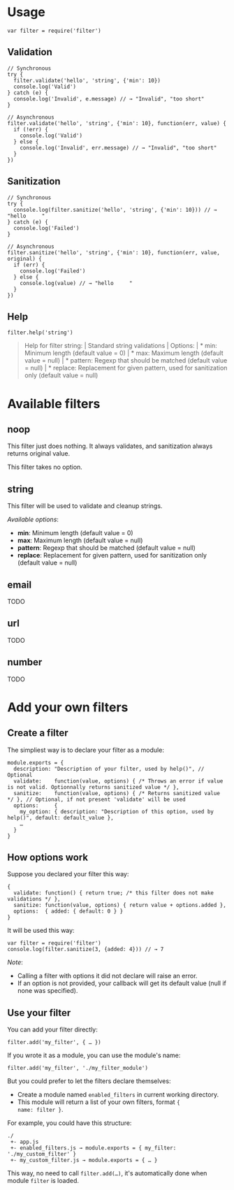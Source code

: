 Usage
=====

    var filter = require('filter')

Validation
----------

    // Synchronous
    try {
      filter.validate('hello', 'string', {'min': 10})
      console.log('Valid')
    } catch (e) {
      console.log('Invalid', e.message) // → "Invalid", "too short"
    }

    // Asynchronous
    filter.validate('hello', 'string', {'min': 10}, function(err, value) {
      if (!err) {
        console.log('Valid')
      } else {
        console.log('Invalid', err.message) // → "Invalid", "too short"
      }
    })

Sanitization
------------

    // Synchronous
    try {
      console.log(filter.sanitize('hello', 'string', {'min': 10})) // → "hello     "
    } catch (e) {
      console.log('Failed')
    }

    // Asynchronous
    filter.sanitize('hello', 'string', {'min': 10}, function(err, value, original) {
      if (err) {
        console.log('Failed')
      } else {
        console.log(value) // → "hello     "
      }
    })

Help
----

    filter.help('string')

> Help for filter string:
> |    Standard string validations
> | Options:
> |  * min: Minimum length (default value = 0)
> |  * max: Maximum length (default value = null)
> |  * pattern: Regexp that should be matched (default value = null)
> |  * replace: Replacement for given pattern, used for sanitization only (default value = null)

Available filters
=================

noop
----

This filter just does nothing. It always validates, and sanitization always returns original value.

This filter takes no option.

string
------

This filter will be used to validate and cleanup strings.

*Available options*:
* **min**: Minimum length (default value = 0)
* **max**: Maximum length (default value = null)
* **pattern**: Regexp that should be matched (default value = null)
* **replace**: Replacement for given pattern, used for sanitization only (default value = null)

email
-----

TODO

url
---

TODO

number
------

TODO

Add your own filters
====================

Create a filter
---------------

The simpliest way is to declare your filter as a module:

    module.exports = {
      description: "Description of your filter, used by help()", // Optional
      validate:    function(value, options) { /* Throws an error if value is not valid. Optionnally returns sanitized value */ },
      sanitize:    function(value, options) { /* Returns sanitized value */ }, // Optional, if not present 'validate' will be used
      options:     {
        my_option: { description: "Description of this option, used by help()", default: default_value },
        …
      }
    }

How options work
----------------

Suppose you declared your filter this way:

    {
      validate: function() { return true; /* this filter does not make validations */ },
      sanitize: function(value, options) { return value + options.added },
      options:  { added: { default: 0 } }
    }

It will be used this way:

    var filter = require('filter')
    console.log(filter.sanitize(3, {added: 4})) // → 7

*Note*:
* Calling a filter with options it did not declare will raise an error.
* If an option is not provided, your callback will get its default value (null if none was specified).

Use your filter
---------------

You can add your filter directly:

    filter.add('my_filter', { … })

If you wrote it as a module, you can use the module's name:

    filter.add('my_filter', './my_filter_module')

But you could prefer to let the filters declare themselves:
* Create a module named <code>enabled_filters</code> in current working directory.
* This module will return a list of your own filters, format <code>{ name: filter }</code>.

For example, you could have this structure:

    ./
     +- app.js
     +- enabled_filters.js → module.exports = { my_filter: './my_custom_filter' }
     +- my_custom_filter.js → module.exports = { … }

This way, no need to call <code>filter.add(…)</code>, it's automatically done when module <code>filter</code> is loaded.

